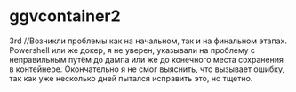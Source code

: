 # ggvcontainer2
3rd
//Возникли проблемы как на начальном, так и на финальном этапах. Powershell или же докер, я не уверен, указывали на проблему с неправильным путём до дампа или же до конечного места сохранения в контейнере. Окончательно я не смог выяснить, что вызывает ошибку, так как уже несколько дней пытался исправить это, но тщетно.
